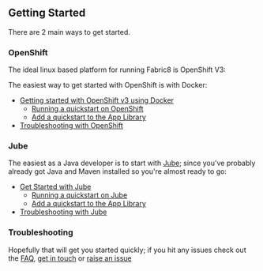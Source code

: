 ## Getting Started

There are 2 main ways to get started.

### OpenShift

The ideal linux based platform for running Fabric8 is OpenShift V3:

The easiest way to get started with OpenShift is with Docker:

* [Getting started with OpenShift v3 using Docker](openShiftDocker.html)
  * [Running a quickstart on OpenShift](http://fabric8.io/guide/example.html)
  * [Add a quickstart to the App Library](quickstarts.html)
* [Troubleshooting with OpenShift](troubleshooting.html)

### Jube

The easiest as a Java developer is to start with [Jube](jube.html); since you've probably already got Java and Maven installed so you're almost ready to go:

* [Get Started with Jube](getStartedJube.html)
  * [Running a quickstart on Jube](jubeRunQuickstart.html)
  * [Add a quickstart to the App Library](jubeAddQuickstartApp.html)
* [Troubleshooting with Jube](http://fabric8.io/jube/troubleshooting.html)

### Troubleshooting

Hopefully that will get you started quickly; if you hit any issues check out the [FAQ](http://fabric8.io/guide/FAQ.html), [get in touch](http://fabric8.io/community/index.html) or [raise an issue](https://github.com/fabric8io/fabric8/issues)

